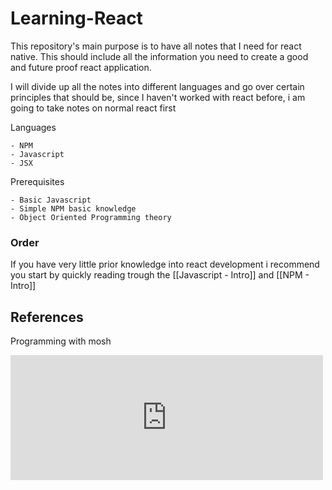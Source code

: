 # Learning-React
This repository's main purpose is to have all notes that I need for react native. This should include all the information you need to create a good and future proof react application.

I will divide up all the notes into different languages and go over certain principles that should be, since I haven't worked with react before, i am going to take notes on normal react first
 

Languages

	- NPM
	- Javascript
	- JSX

Prerequisites

	- Basic Javascript
	- Simple NPM basic knowledge
	- Object Oriented Programming theory

### Order
If you have very little prior knowledge into react development i recommend you start by quickly reading trough the [[Javascript - Intro]]  and [[NPM - Intro]]

## References
Programming with mosh
<iframe width="500" height="200" src="https://www.youtube.com/embed/Ke90Tje7VS0" title="YouTube video player" frameborder="0" allow="accelerometer; autoplay; clipboard-write; encrypted-media; gyroscope; picture-in-picture" allowfullscreen></iframe>

